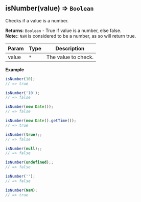 <a name="isNumber"></a>

## isNumber(value) ⇒ <code>Boolean</code>
Checks if a value is a number.

**Returns**: <code>Boolean</code> - True if value is a number, else false.  
**Note:**: `NaN` is considered to be a number, as so will return true.  

| Param | Type | Description |
| --- | --- | --- |
| value | <code>\*</code> | The value to check. |

**Example**  
```js
isNumber(10);
// => true

isNumber('10');
// => false

isNumber(new Date());
// => false

isNumber(new Date().getTime());
// => true

isNumber(true);;
// => false

isNumber(null);;
// => false

isNumber(undefined);;
// => false

isNumber('');
// => false

isNumber(NaN);
// => true
```
